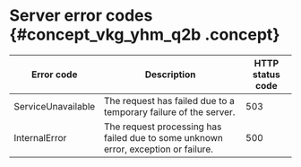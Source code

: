 # Server error codes {#concept_vkg_yhm_q2b .concept}

|Error code|Description|HTTP status code|
|----------|-----------|----------------|
|ServiceUnavailable|The request has failed due to a temporary failure of the server.|503|
|InternalError|The request processing has failed due to some unknown error, exception or failure.|500|


